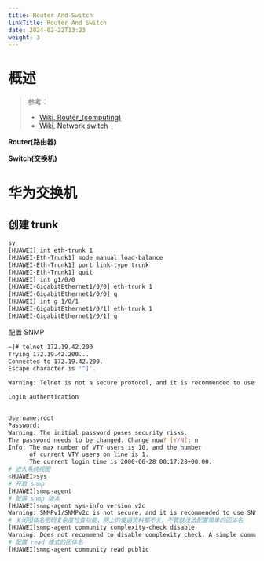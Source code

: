 ```yaml
---
title: Router And Switch
linkTitle: Router And Switch
date: 2024-02-22T13:23
weight: 3
---
```


# 概述

> 参考：
>
> - [Wiki, Router_(computing)](https://en.wikipedia.org/wiki/Router_(computing))
> - [Wiki, Network switch](https://en.wikipedia.org/wiki/Network_switch)

**Router(路由器)**

**Switch(交换机)**

# 华为交换机

## 创建 trunk

```bash
sy
[HUAWEI] int eth-trunk 1
[HUAWEI-Eth-Trunk1] mode manual load-balance
[HUAWEI-Eth-Trunk1] port link-type trunk
[HUAWEI-Eth-Trunk1] quit
[HUAWEI] int g1/0/0
[HUAWEI-GigabitEthernet1/0/0] eth-trunk 1
[HUAWEI-GigabitEthernet1/0/0] q
[HUAWEI] int g 1/0/1
[HUAWEI-GigabitEthernet1/0/1] eth-trunk 1
[HUAWEI-GigabitEthernet1/0/1] q
```

配置 SNMP

```bash
~]# telnet 172.19.42.200
Trying 172.19.42.200...
Connected to 172.19.42.200.
Escape character is '^]'.

Warning: Telnet is not a secure protocol, and it is recommended to use Stelnet.

Login authentication


Username:root
Password:
Warning: The initial password poses security risks.
The password needs to be changed. Change now? [Y/N]: n
Info: The max number of VTY users is 10, and the number
      of current VTY users on line is 1.
      The current login time is 2000-06-28 00:17:28+00:00.
# 进入系统视图
<HUAWEI>sys
# 开启 snmp
[HUAWEI]snmp-agent
# 配置 snmp 版本
[HUAWEI]snmp-agent sys-info version v2c
Warning: SNMPv1/SNMPv2c is not secure, and it is recommended to use SNMPv3.
# 关闭团体名密码复杂度检查功能，网上的傻逼资料都不关，不管就没法配置简单的团体名
[HUAWEI]snmp-agent community complexity-check disable
Warning: Does not recommend to disable complexity check. A simple community name may result in security threats.
# 配置 read 模式的团体名
[HUAWEI]snmp-agent community read public
```

